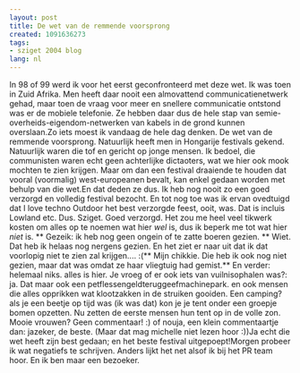 ```yaml
---
layout: post
title: De wet van de remmende voorsprong
created: 1091636273
tags:
- sziget 2004 blog
lang: nl
---
```

In 98 of 99 werd ik voor het eerst geconfronteerd met deze wet. Ik was toen in Zuid Afrika. Men heeft daar nooit een almovattend communicatienetwerk gehad, maar toen de vraag voor meer en snellere communicatie ontstond was er de mobiele telefonie. Ze hebben daar dus de hele stap van semie-overheids-eigendom-netwerken van kabels in de grond kunnen overslaan.Zo iets moest ik vandaag de hele dag denken. De wet van de remmende voorsprong. Natuurlijk heeft men in Hongarije festivals gekend. Natuurlijk waren die tof en gericht op jonge mensen. Ik bedoel, die communisten waren echt geen achterlijke dictaoters, wat we hier ook mook mochten te zien krijgen. Maar om dan een festival draaiende te houden dat vooral (voormalig) west-europeanen bevalt, kan enkel gedaan worden met behulp van die wet.En dat deden ze dus. Ik heb nog nooit zo een goed verzorgd en volledig festival bezocht. En tot nog toe was ik ervan ovedtuigd dat I love techno Outdoor het best verzorgde feest, ooit, was. Dat is incluis Lowland etc. Dus. Sziget. Goed verzorgd. Het zou me heel veel tikwerk kosten om alles op te noemen wat hier *wel* is, dus ik beperk me tot wat hier *niet* is. ** Gezeik: ik heb nog geen ongein of te zatte boeren gezien. ** Wiet. Dat heb ik helaas nog nergens gezien. En het ziet er naar uit dat ik dat voorlopig niet te zien zal krijgen.... :(** Mijn chikkie. Die heb ik ook nog niet gezien, maar dat was omdat ze haar vliegtuig had gemist.** En verder: helemaal niks. alles is hier. Je vroeg of er ook iets van vuilnisophalen was?: ja. Dat maar ook een  petflessengeldteruggeefmachinepark. en ook mensen die alles opprikken wat klootzakken in de struiken gooiden. Een camping? als je een beetje op tijd was (ik was dat) kon je je tent onder een groepje bomen opzetten. Nu zetten de eerste mensen hun tent op in de volle zon. Mooie vrouwen? Geen commentaar! :) of nouja, een klein commentaartje dan: jazeker, de beste. (Maar dat mag michelle niet lezen hoor :))Ja echt die wet heeft zijn best gedaan; en het beste festival uitgepoept!Morgen probeer ik wat negatiefs te schrijven. Anders lijkt het net alsof ik bij het PR team hoor. En ik ben maar een bezoeker.
